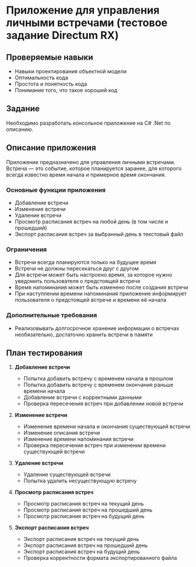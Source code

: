 # Приложение для управления личными встречами (тестовое задание Directum RX)

## Проверяемые навыки

- Навыки проектирования объектной модели
- Оптимальность кода
- Простота и понятность кода
- Понимание того, что такое хороший код

## Задание

Необходимо разработать консольное приложение на C# .Net по описанию.

## Описание приложения

Приложение предназначено для управления личными встречами. Встреча — это событие, которое планируется заранее, для которого всегда известно время начала и примерное время окончания.

### Основные функции приложения

- Добавление встречи
- Изменение встречи
- Удаление встречи
- Просмотр расписания встреч на любой день (в том числе и прошедший)
- Экспорт расписания встреч за выбранный день в текстовый файл

### Ограничения

- Встречи всегда планируются только на будущее время
- Встречи не должны пересекаться друг с другом
- Для встречи может быть настроено время, за которое нужно уведомить пользователя о предстоящей встрече
- Время напоминания может быть изменено после создания встречи
- При наступлении времени напоминания приложение информирует пользователя о предстоящей встрече и времени её начала

### Дополнительные требования

- Реализовывать долгосрочное хранение информации о встречах необязательно, достаточно хранить встречи в памяти

## План тестирования

1. **Добавление встречи**
    - Попытка добавить встречу с временем начала в прошлом
    - Попытка добавить встречу с временем окончания раньше времени начала
    - Добавление встречи с корректными данными
    - Проверка пересечения встреч при добавлении новой встречи

2. **Изменение встречи**
    - Изменение времени начала и окончания существующей встречи
    - Изменение описания встречи
    - Изменение времени напоминания встречи
    - Проверка пересечения встреч при изменении времени существующей встречи

3. **Удаление встречи**
    - Удаление существующей встречи
    - Попытка удалить несуществующую встречу

4. **Просмотр расписания встреч**
    - Просмотр расписания встреч на текущий день
    - Просмотр расписания встреч на прошедший день
    - Просмотр расписания встреч на будущий день

5. **Экспорт расписания встреч**
    - Экспорт расписания встреч на текущий день
    - Экспорт расписания встреч на прошедший день
    - Экспорт расписания встреч на будущий день
    - Проверка корректности формата экспортированного файла
